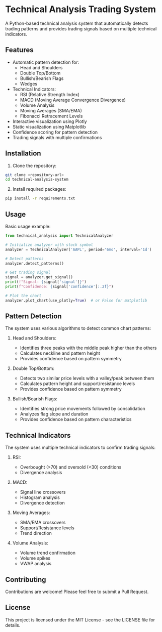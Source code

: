 # Technical Analysis Trading System

A Python-based technical analysis system that automatically detects trading patterns and provides trading signals based on multiple technical indicators.

## Features

- Automatic pattern detection for:
  - Head and Shoulders
  - Double Top/Bottom
  - Bullish/Bearish Flags
  - Wedges
- Technical Indicators:
  - RSI (Relative Strength Index)
  - MACD (Moving Average Convergence Divergence)
  - Volume Analysis
  - Moving Averages (SMA/EMA)
  - Fibonacci Retracement Levels
- Interactive visualization using Plotly
- Static visualization using Matplotlib
- Confidence scoring for pattern detection
- Trading signals with multiple confirmations

## Installation

1. Clone the repository:
```bash
git clone <repository-url>
cd technical-analysis-system
```

2. Install required packages:
```bash
pip install -r requirements.txt
```

## Usage

Basic usage example:

```python
from technical_analysis import TechnicalAnalyzer

# Initialize analyzer with stock symbol
analyzer = TechnicalAnalyzer('AAPL', period='6mo', interval='1d')

# Detect patterns
analyzer.detect_patterns()

# Get trading signal
signal = analyzer.get_signal()
print(f"Signal: {signal['signal']}")
print(f"Confidence: {signal['confidence']:.2f}")

# Plot the chart
analyzer.plot_chart(use_plotly=True)  # or False for matplotlib
```

## Pattern Detection

The system uses various algorithms to detect common chart patterns:

1. Head and Shoulders:
   - Identifies three peaks with the middle peak higher than the others
   - Calculates neckline and pattern height
   - Provides confidence based on pattern symmetry

2. Double Top/Bottom:
   - Detects two similar price levels with a valley/peak between them
   - Calculates pattern height and support/resistance levels
   - Provides confidence based on pattern symmetry

3. Bullish/Bearish Flags:
   - Identifies strong price movements followed by consolidation
   - Analyzes flag slope and duration
   - Provides confidence based on pattern characteristics

## Technical Indicators

The system uses multiple technical indicators to confirm trading signals:

1. RSI:
   - Overbought (>70) and oversold (<30) conditions
   - Divergence analysis

2. MACD:
   - Signal line crossovers
   - Histogram analysis
   - Divergence detection

3. Moving Averages:
   - SMA/EMA crossovers
   - Support/Resistance levels
   - Trend direction

4. Volume Analysis:
   - Volume trend confirmation
   - Volume spikes
   - VWAP analysis

## Contributing

Contributions are welcome! Please feel free to submit a Pull Request.

## License

This project is licensed under the MIT License - see the LICENSE file for details. 